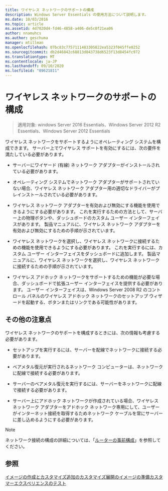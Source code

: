 ```yaml
---
title: ワイヤレス ネットワークのサポートの構成
description: Windows Server Essentials の使用方法について説明します。
ms.date: 10/03/2016
ms.topic: article
ms.assetid: 4d7020d4-fd46-4858-a406-de5c0f21ea06
author: nnamuhcs
ms.author: geschuma
manager: mtillman
ms.openlocfilehash: 07bc83c7757111483305822ea5323f045ffe0252
ms.sourcegitcommit: db2d46842c68813d043738d6523f13d8454fc972
ms.translationtype: MT
ms.contentlocale: ja-JP
ms.lasthandoff: 09/10/2020
ms.locfileid: "89621811"
---
```

# <a name="configure-support-for-a-wireless-network"></a>ワイヤレス ネットワークのサポートの構成

>適用対象: windows Server 2016 Essentials、Windows Server 2012 R2 Essentials、Windows Server 2012 Essentials

ワイヤレス ネットワークをサポートするようにオペレーティング システムを構成できます。 サーバー上でワイヤレス サポートを有効にするには、次の要件を満たしている必要があります。

-   サーバーにワイヤード (有線) ネットワーク アダプターがインストールされている必要があります。

-   オペレーティング システムでネットワーク アダプターがサポートされていない場合、ワイヤレス ネットワーク アダプター用の適切なドライバーがプレインストールされている必要があります。

-   ワイヤレス ネットワーク アダプターを有効および無効にする機能を使用できるようにする必要があります。 これを実行するための方法として、サーバー上の物理ボタンや、ダッシュボードのカスタム ユーザー インターフェイスがあります。 製品マニュアルに、ワイヤレス ネットワーク アダプターを有効および無効にするための手順が示されています。

-   ワイヤレス ネットワークを選択し、ワイヤレス ネットワークに接続するための機能を使用できるようにする必要があります。 これを実行するには、カスタム ユーザー インターフェイスをダッシュボードに追加します。 製品マニュアルに、ワイヤレス ネットワークを選択し、ワイヤレス ネットワークに接続するための手順が示されています。

-   ワイヤレス アドホック ネットワークをサポートするための機能が必要な場合、ダッシュボードで拡張ユーザー インターフェイスを提供する必要があります。 ユーザー インターフェイスは、Windows Server 2008 R2 のコントロール パネルのワイヤレス アドホック ネットワークのセットアップ ウィザードを起動する、ボタンまたはリンクである可能性があります。

## <a name="additional-considerations"></a>その他の注意点
 ワイヤレス ネットワークのサポートを構成するときには、次の情報も考慮する必要があります。

-   セットアップを実行するには、サーバーを配線でネットワークに接続する必要があります。

-   ベアメタル復元が実行されるネットワーク コンピューターは、ネットワークに配線で接続する必要があります。

-   サーバーのベアメタル復元を実行するには、サーバーをネットワークに配線で接続する必要があります。

-   サーバー上にアドホック ネットワークが作成されている場合、ワイヤレス ネットワーク アダプターをアドホック ネットワーク専用にして、ユーザーがインターネット接続を取得するためネットワーク ケーブルを常にサーバーに差し込めるようにする必要があります。

> [!NOTE]
>  ネットワーク接続の構成の詳細については、「[ルーターの事前構成](Preconfiguring-a-Router.md)」を参照してください。

## <a name="see-also"></a>参照
 [イメージの作成とカスタマイズ追加の](Creating-and-Customizing-the-Image.md)[カスタマイズ](Additional-Customizations.md)[展開のイメージの準備](Preparing-the-Image-for-Deployment.md)[カスタマーエクスペリエンスのテスト](Testing-the-Customer-Experience.md)